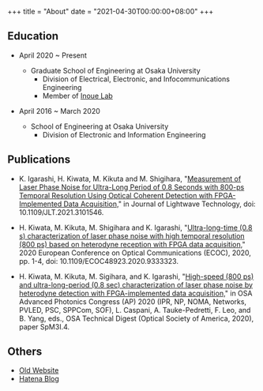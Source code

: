 +++
title = "About"
date = "2021-04-30T00:00:00+08:00"
+++

## Education

- April 2020 ~ Present
  - Graduate School of Engineering at Osaka University
    - Division of Electrical, Electronic, and Infocommunications Engineering
    - Member of [Inoue Lab](http://www1b.comm.eng.osaka-u.ac.jp/index.htm)

- April 2016 ~ March 2020
  - School of Engineering at Osaka University
    - Division of Electronic and Information Engineering

## Publications

- K. Igarashi, H. Kiwata, M. Kikuta and M. Shigihara, "[Measurement of Laser Phase Noise for Ultra-Long Period of 0.8 Seconds with 800-ps Temporal Resolution Using Optical Coherent Detection with FPGA-Implemented Data Acquisition,](https://ieeexplore.ieee.org/abstract/document/9506889)" in Journal of Lightwave Technology, doi: 10.1109/JLT.2021.3101546.

- H. Kiwata, M. Kikuta, M. Shigihara and K. Igarashi, "[Ultra-long-time (0.8 s) characterization of laser phase noise with high temporal resolution (800 ps) based on heterodyne reception with FPGA data acquisition,](https://ieeexplore.ieee.org/document/9333323)" 2020 European Conference on Optical Communications (ECOC), 2020, pp. 1-4, doi: 10.1109/ECOC48923.2020.9333323.

- H. Kiwata, M. Kikuta, M. Sigihara, and K. Igarashi, "[High-speed (800 ps) and ultra-long-period (0.8 sec) characterization of laser phase noise by heterodyne detection with FPGA-implemented data acquisition,](https://www.osapublishing.org/abstract.cfm?uri=SPPCom-2020-SpM3I.4)" in OSA Advanced Photonics Congress (AP) 2020 (IPR, NP, NOMA, Networks, PVLED, PSC, SPPCom, SOF), L. Caspani, A. Tauke-Pedretti, F. Leo, and B. Yang, eds., OSA Technical Digest (Optical Society of America, 2020), paper SpM3I.4.

## Others

- [Old Website](https://dilmnqvovpnmlib.github.io/dilmnqvovpnmlib/)
- [Hatena Blog](https://dilmnqvo.hatenablog.com/)
